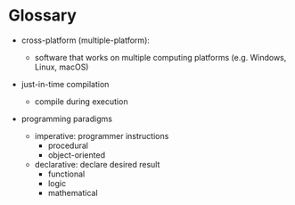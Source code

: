 # Glossary

- cross-platform (multiple-platform):
  - software that works on multiple computing platforms (e.g. Windows, Linux, macOS)

- just-in-time compilation
  - compile during execution

- programming paradigms
  - imperative: programmer instructions
    - procedural
    - object-oriented
  - declarative: declare desired result
    - functional
    - logic
    - mathematical

